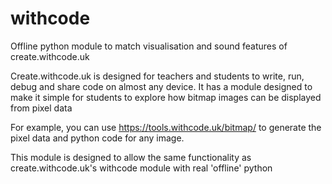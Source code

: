 # withcode
Offline python module to match visualisation and sound features of create.withcode.uk

Create.withcode.uk is designed for teachers and students to write, run, debug and share code on almost any device. 
It has a module designed to make it simple for students to explore how bitmap images can be displayed from pixel data

For example, you can use https://tools.withcode.uk/bitmap/ to generate the pixel data and python code for any image.

This module is designed to allow the same functionality as create.withcode.uk's withcode module with real 'offline' python
